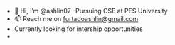 - 👋 Hi, I’m @ashlin07
-Pursuing CSE at PES University
- 📫 Reach me on furtadoashlin@gmail.com
- Currently looking for intership opportunities
- 

<!---
ashlin07/ashlin07 is a ✨ special ✨ repository because its `README.md` (this file) appears on your GitHub profile.
You can click the Preview link to take a look at your changes.
--->
